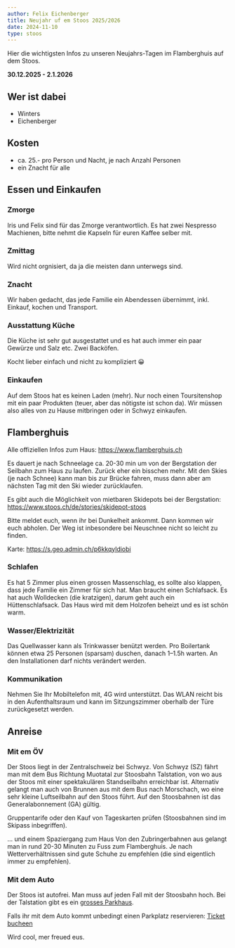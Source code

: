 ```yaml
---
author: Felix Eichenberger
title: Neujahr uf em Stoos 2025/2026
date: 2024-11-10
type: stoos
---
```



Hier die wichtigsten Infos zu unseren Neujahrs-Tagen im Flamberghuis auf dem Stoos.

**30.12.2025 - 2.1.2026**

## Wer ist dabei

- Winters
- Eichenberger


## Kosten 

- ca. 25.- pro Person und Nacht, je nach Anzahl Personen 
- ein Znacht für alle

## Essen und Einkaufen

### Zmorge

Iris und Felix sind für das Zmorge verantwortlich. Es hat zwei Nespresso Machienen, bitte nehmt die Kapseln für euren Kaffee selber mit.

### Zmittag

Wird nicht orgnisiert, da ja die meisten dann unterwegs sind. 

### Znacht

Wir haben gedacht, das jede Familie ein Abendessen übernimmt, inkl. Einkauf, kochen und Transport. 

### Ausstattung Küche

Die Küche ist sehr gut ausgestattet und es hat auch immer ein paar Gewürze und Salz etc. Zwei Backöfen.

Kocht lieber einfach und nicht zu kompliziert 😀

### Einkaufen

Auf dem Stoos hat es keinen Laden (mehr). Nur noch einen Toursitenshop mit ein paar Produkten (teuer, aber das nötigste ist schon da). Wir müssen also alles von zu Hause mitbringen oder in Schwyz einkaufen.


## Flamberghuis

Alle offiziellen Infos zum Haus: https://www.flamberghuis.ch

Es dauert je nach Schneelage ca. 20-30 min um von der Bergstation der Seilbahn zum Haus zu laufen. Zurück eher ein bisschen mehr. Mit den Skies (je nach Schnee) kann man bis zur Brücke fahren, muss dann aber am nächsten Tag mit den Ski wieder zurücklaufen. 

Es gibt auch die Möglichkeit von mietbaren Skidepots bei der Bergstation: https://www.stoos.ch/de/stories/skidepot-stoos

Bitte meldet euch, wenn ihr bei Dunkelheit ankommt. Dann kommen wir euch abholen. Der Weg ist inbesondere bei Neuschnee nicht so leicht zu finden.

Karte: https://s.geo.admin.ch/p6kkqyldiobi

### Schlafen

Es hat 5 Zimmer plus einen grossen Massenschlag, es sollte also klappen, dass jede Familie ein Zimmer für sich hat. Man braucht einen Schlafsack. Es hat auch Wolldecken (die kratzigen), darum geht auch ein Hüttenschlafsack. Das Haus wird mit dem Holzofen beheizt und es ist schön warm. 

### Wasser/Elektrizität

Das Quellwasser kann als Trinkwasser benützt werden. Pro Boilertank können etwa 25 Personen (sparsam) duschen, danach 1–1.5h warten. An den Installationen darf nichts verändert werden.

### Kommunikation

Nehmen Sie Ihr Mobiltelefon mit, 4G wird unterstützt. Das WLAN reicht bis in den Aufenthaltsraum und kann im Sitzungszimmer oberhalb der Türe zurückgesetzt werden.


## Anreise

### Mit em ÖV

Der Stoos liegt in der Zentralschweiz bei Schwyz. Von Schwyz (SZ) fährt man mit dem Bus Richtung Muotatal zur Stoosbahn Talstation, von wo aus der Stoos mit einer spektakulären Standseilbahn erreichbar ist. Alternativ gelangt man auch von Brunnen aus mit dem Bus nach Morschach, wo eine sehr kleine Luftseilbahn auf den Stoos führt. Auf den Stoosbahnen ist das Generalabonnement (GA) gültig.

Gruppentarife oder den Kauf von Tageskarten prüfen (Stoosbahnen sind im Skipass inbegriffen).

… und einem Spaziergang zum Haus
Von den Zubringerbahnen aus gelangt man in rund 20-30 Minuten zu Fuss zum Flamberghuis. Je nach Wetterverhältnissen sind gute Schuhe zu empfehlen (die sind eigentlich immer zu empfehlen).

### Mit dem Auto

Der Stoos ist autofrei. Man muss auf jeden Fall mit der Stoosbahn hoch. Bei der Talstation gibt es ein [grosses Parkhaus](https://www.stoos.ch/de/stories/parkieren). 

Falls ihr mit dem Auto kommt unbedingt einen Parkplatz reservieren: [Ticket bucheen](https://store.stoos.ch/stoos_de/parking/stoos-axess-parking)


Wird cool, mer freued eus.